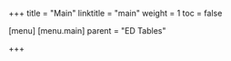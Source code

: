 +++
title = "Main"
linktitle = "main"
weight = 1
toc = false

[menu]
  [menu.main]
    parent = "ED Tables"

+++